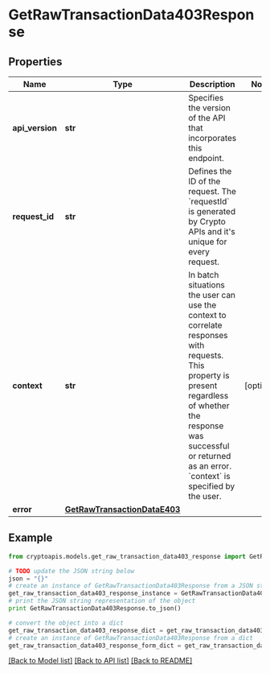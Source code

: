 # GetRawTransactionData403Response


## Properties
Name | Type | Description | Notes
------------ | ------------- | ------------- | -------------
**api_version** | **str** | Specifies the version of the API that incorporates this endpoint. | 
**request_id** | **str** | Defines the ID of the request. The &#x60;requestId&#x60; is generated by Crypto APIs and it&#39;s unique for every request. | 
**context** | **str** | In batch situations the user can use the context to correlate responses with requests. This property is present regardless of whether the response was successful or returned as an error. &#x60;context&#x60; is specified by the user. | [optional] 
**error** | [**GetRawTransactionDataE403**](GetRawTransactionDataE403.md) |  | 

## Example

```python
from cryptoapis.models.get_raw_transaction_data403_response import GetRawTransactionData403Response

# TODO update the JSON string below
json = "{}"
# create an instance of GetRawTransactionData403Response from a JSON string
get_raw_transaction_data403_response_instance = GetRawTransactionData403Response.from_json(json)
# print the JSON string representation of the object
print GetRawTransactionData403Response.to_json()

# convert the object into a dict
get_raw_transaction_data403_response_dict = get_raw_transaction_data403_response_instance.to_dict()
# create an instance of GetRawTransactionData403Response from a dict
get_raw_transaction_data403_response_form_dict = get_raw_transaction_data403_response.from_dict(get_raw_transaction_data403_response_dict)
```
[[Back to Model list]](../README.md#documentation-for-models) [[Back to API list]](../README.md#documentation-for-api-endpoints) [[Back to README]](../README.md)


